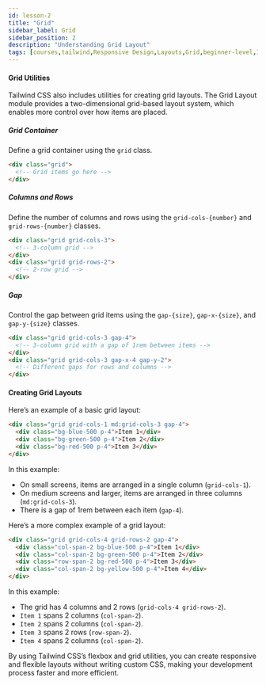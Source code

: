 ```yaml
---
id: lesson-2
title: "Grid"
sidebar_label: Grid
sidebar_position: 2
description: "Understanding Grid Layout"
tags: [courses,tailwind,Responsive Design,Layouts,Grid,beginner-level,Introduction]
--- 
```


#### Grid Utilities
Tailwind CSS also includes utilities for creating grid layouts. The Grid Layout module provides a two-dimensional grid-based layout system, which enables more control over how items are placed.

##### Grid Container
Define a grid container using the `grid` class.
```html
<div class="grid">
  <!-- Grid items go here -->
</div>
```

##### Columns and Rows
Define the number of columns and rows using the `grid-cols-{number}` and `grid-rows-{number}` classes.
```html
<div class="grid grid-cols-3">
  <!-- 3-column grid -->
</div>
<div class="grid grid-rows-2">
  <!-- 2-row grid -->
</div>
```

##### Gap
Control the gap between grid items using the `gap-{size}`, `gap-x-{size}`, and `gap-y-{size}` classes.
```html
<div class="grid grid-cols-3 gap-4">
  <!-- 3-column grid with a gap of 1rem between items -->
</div>
<div class="grid grid-cols-3 gap-x-4 gap-y-2">
  <!-- Different gaps for rows and columns -->
</div>
```

#### Creating Grid Layouts

Here’s an example of a basic grid layout:

```html
<div class="grid grid-cols-1 md:grid-cols-3 gap-4">
  <div class="bg-blue-500 p-4">Item 1</div>
  <div class="bg-green-500 p-4">Item 2</div>
  <div class="bg-red-500 p-4">Item 3</div>
</div>
```

In this example:
- On small screens, items are arranged in a single column (`grid-cols-1`).
- On medium screens and larger, items are arranged in three columns (`md:grid-cols-3`).
- There is a gap of 1rem between each item (`gap-4`).

Here’s a more complex example of a grid layout:

```html
<div class="grid grid-cols-4 grid-rows-2 gap-4">
  <div class="col-span-2 bg-blue-500 p-4">Item 1</div>
  <div class="col-span-2 bg-green-500 p-4">Item 2</div>
  <div class="row-span-2 bg-red-500 p-4">Item 3</div>
  <div class="col-span-2 bg-yellow-500 p-4">Item 4</div>
</div>
```

In this example:
- The grid has 4 columns and 2 rows (`grid-cols-4 grid-rows-2`).
- `Item 1` spans 2 columns (`col-span-2`).
- `Item 2` spans 2 columns (`col-span-2`).
- `Item 3` spans 2 rows (`row-span-2`).
- `Item 4` spans 2 columns (`col-span-2`).

By using Tailwind CSS’s flexbox and grid utilities, you can create responsive and flexible layouts without writing custom CSS, making your development process faster and more efficient.